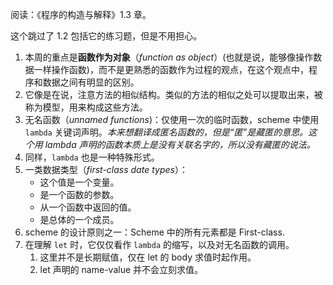 阅读：《程序的构造与解释》1.3 章。

这个跳过了 1.2 包括它的练习题，但是不用担心。

1. 本周的重点是**函数作为对象**（_function as object_）(也就是说，能够像操作数据一样操作函数)，而不是更熟悉的函数作为过程的观点，在这个观点中，程序和数据之间有明显的区别。
2. 它像是在说，注意方法的相似结构。类似的方法的相似之处可以提取出来，被称为模型，用来构成这些方法。
3. 无名函数（_unnamed functions_)：仅使用一次的临时函数，scheme 中使用 `lambda` 关键词声明。_本来想翻译成匿名函数的，但是“匿”是藏匿的意思。这个用 lambda 声明的函数本质上是没有关联名字的，所以没有藏匿的说法。_
4. 同样，`lambda` 也是一种特殊形式。
5. 一类数据类型（_first-class date types_）：
	- 这个值是一个变量。
	- 是一个函数的参数。
	- 从一个函数中返回的值。
	- 是总体的一个成员。
6. scheme 的设计原则之一：Scheme 中的所有元素都是 First-class.
7. 在理解 `let` 时，它仅仅看作 `lambda` 的缩写，以及对无名函数的调用。
	1. 这里并不是长期赋值，仅在 let 的 body 求值时起作用。
	2. let 声明的 name-value 并不会立刻求值。